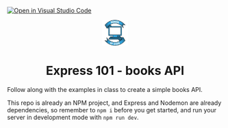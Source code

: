 [![Open in Visual Studio Code](https://classroom.github.com/assets/open-in-vscode-f059dc9a6f8d3a56e377f745f24479a46679e63a5d9fe6f495e02850cd0d8118.svg)](https://classroom.github.com/online_ide?assignment_repo_id=6542549&assignment_repo_type=AssignmentRepo)
<div align="center">
    <img alt="School of Code" src="./images/soc-logo.png" width="60" />
</div>
<h1 align="center">
  Express 101 - books API
</h1>

Follow along with the examples in class to create a simple books API.

This repo is already an NPM project, and Express and Nodemon are already dependencies, so remember to `npm i` before you get started, and run your server in development mode with `npm run dev`.
